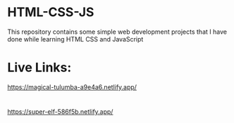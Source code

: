 # HTML-CSS-JS
This repository contains some simple web development projects that I have done while learning HTML CSS and JavaScript
# Live Links:
https://magical-tulumba-a9e4a6.netlify.app/ 
#
https://super-elf-586f5b.netlify.app/
